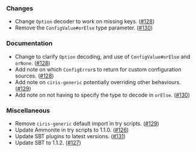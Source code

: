 ### Changes
- Change `Option` decoder to work on missing keys. ([#128][#128])
- Remove the `ConfigValue#orElse` type parameter. ([#130][#130])

### Documentation
- Change to clarify `Option` decoding, and use of `ConfigValue#orElse` and `orNone`. ([#128][#128])
- Add note on which `ConfigError`s to return for custom configuration sources. ([#128][#128])
- Add note on `ciris-generic` potentially overriding other behaviours. ([#129][#129])
- Add note on not having to specify the type to decode in `orElse`. ([#130][#130])

### Miscellaneous
- Remove `ciris-generic` default import in try scripts. ([#129][#129])
- Update Ammonite in try scripts to 1.1.0. ([#126][#126])
- Update SBT plugins to latest versions. ([#131][#131])
- Update SBT to 1.1.2. ([#127][#127])

[#126]: https://github.com/vlovgr/ciris/pull/126
[#127]: https://github.com/vlovgr/ciris/pull/127
[#128]: https://github.com/vlovgr/ciris/pull/128
[#129]: https://github.com/vlovgr/ciris/pull/129
[#130]: https://github.com/vlovgr/ciris/pull/130
[#131]: https://github.com/vlovgr/ciris/pull/131
